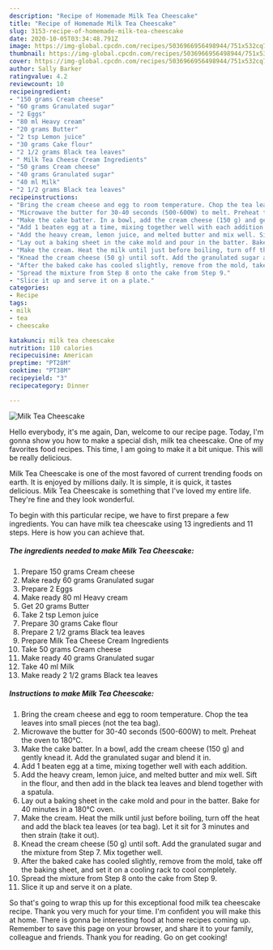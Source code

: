 ```yaml
---
description: "Recipe of Homemade Milk Tea Cheescake"
title: "Recipe of Homemade Milk Tea Cheescake"
slug: 3153-recipe-of-homemade-milk-tea-cheescake
date: 2020-10-05T03:34:48.791Z
image: https://img-global.cpcdn.com/recipes/5036966956498944/751x532cq70/milk-tea-cheescake-recipe-main-photo.jpg
thumbnail: https://img-global.cpcdn.com/recipes/5036966956498944/751x532cq70/milk-tea-cheescake-recipe-main-photo.jpg
cover: https://img-global.cpcdn.com/recipes/5036966956498944/751x532cq70/milk-tea-cheescake-recipe-main-photo.jpg
author: Sally Barker
ratingvalue: 4.2
reviewcount: 10
recipeingredient:
- "150 grams Cream cheese"
- "60 grams Granulated sugar"
- "2 Eggs"
- "80 ml Heavy cream"
- "20 grams Butter"
- "2 tsp Lemon juice"
- "30 grams Cake flour"
- "2 1/2 grams Black tea leaves"
- " Milk Tea Cheese Cream Ingredients"
- "50 grams Cream cheese"
- "40 grams Granulated sugar"
- "40 ml Milk"
- "2 1/2 grams Black tea leaves"
recipeinstructions:
- "Bring the cream cheese and egg to room temperature. Chop the tea leaves into small pieces (not the tea bag)."
- "Microwave the butter for 30-40 seconds (500-600W) to melt. Preheat the oven to 180°C."
- "Make the cake batter. In a bowl, add the cream cheese (150 g) and gently knead it. Add the granulated sugar and blend it in."
- "Add 1 beaten egg at a time, mixing together well with each addition."
- "Add the heavy cream, lemon juice, and melted butter and mix well. Sift in the flour, and then add in the black tea leaves and blend together with a spatula."
- "Lay out a baking sheet in the cake mold and pour in the batter. Bake for 40 minutes in a 180°C oven."
- "Make the cream. Heat the milk until just before boiling, turn off the heat and add the black tea leaves (or tea bag). Let it sit for 3 minutes and then strain (take it out)."
- "Knead the cream cheese (50 g) until soft. Add the granulated sugar and the mixture from Step 7. Mix together well."
- "After the baked cake has cooled slightly, remove from the mold, take off the baking sheet, and set it on a cooling rack to cool completely."
- "Spread the mixture from Step 8 onto the cake from Step 9."
- "Slice it up and serve it on a plate."
categories:
- Recipe
tags:
- milk
- tea
- cheescake

katakunci: milk tea cheescake 
nutrition: 110 calories
recipecuisine: American
preptime: "PT28M"
cooktime: "PT38M"
recipeyield: "3"
recipecategory: Dinner

---
```



![Milk Tea Cheescake](https://img-global.cpcdn.com/recipes/5036966956498944/751x532cq70/milk-tea-cheescake-recipe-main-photo.jpg)

Hello everybody, it's me again, Dan, welcome to our recipe page. Today, I'm gonna show you how to make a special dish, milk tea cheescake. One of my favorites food recipes. This time, I am going to make it a bit unique. This will be really delicious.



Milk Tea Cheescake is one of the most favored of current trending foods on earth. It is enjoyed by millions daily. It is simple, it is quick, it tastes delicious. Milk Tea Cheescake is something that I've loved my entire life. They're fine and they look wonderful.


To begin with this particular recipe, we have to first prepare a few ingredients. You can have milk tea cheescake using 13 ingredients and 11 steps. Here is how you can achieve that.

<!--inarticleads1-->

##### The ingredients needed to make Milk Tea Cheescake:

1. Prepare 150 grams Cream cheese
1. Make ready 60 grams Granulated sugar
1. Prepare 2 Eggs
1. Make ready 80 ml Heavy cream
1. Get 20 grams Butter
1. Take 2 tsp Lemon juice
1. Prepare 30 grams Cake flour
1. Prepare 2 1/2 grams Black tea leaves
1. Prepare  Milk Tea Cheese Cream Ingredients
1. Take 50 grams Cream cheese
1. Make ready 40 grams Granulated sugar
1. Take 40 ml Milk
1. Make ready 2 1/2 grams Black tea leaves




<!--inarticleads2-->

##### Instructions to make Milk Tea Cheescake:

1. Bring the cream cheese and egg to room temperature. Chop the tea leaves into small pieces (not the tea bag).
1. Microwave the butter for 30-40 seconds (500-600W) to melt. Preheat the oven to 180°C.
1. Make the cake batter. In a bowl, add the cream cheese (150 g) and gently knead it. Add the granulated sugar and blend it in.
1. Add 1 beaten egg at a time, mixing together well with each addition.
1. Add the heavy cream, lemon juice, and melted butter and mix well. Sift in the flour, and then add in the black tea leaves and blend together with a spatula.
1. Lay out a baking sheet in the cake mold and pour in the batter. Bake for 40 minutes in a 180°C oven.
1. Make the cream. Heat the milk until just before boiling, turn off the heat and add the black tea leaves (or tea bag). Let it sit for 3 minutes and then strain (take it out).
1. Knead the cream cheese (50 g) until soft. Add the granulated sugar and the mixture from Step 7. Mix together well.
1. After the baked cake has cooled slightly, remove from the mold, take off the baking sheet, and set it on a cooling rack to cool completely.
1. Spread the mixture from Step 8 onto the cake from Step 9.
1. Slice it up and serve it on a plate.




So that's going to wrap this up for this exceptional food milk tea cheescake recipe. Thank you very much for your time. I'm confident you will make this at home. There is gonna be interesting food at home recipes coming up. Remember to save this page on your browser, and share it to your family, colleague and friends. Thank you for reading. Go on get cooking!

